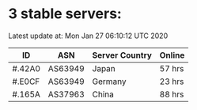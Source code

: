 # 3 stable servers:

Latest update at: Mon Jan 27 06:10:12 UTC 2020

| ID | ASN | Server Country | Online |
| -- | --- | -------------- | ------ |
| #.42A0 | AS63949 | Japan | 57 hrs |
| #.E0CF | AS63949 | Germany | 23 hrs |
| #.165A | AS37963 | China | 88 hrs |

